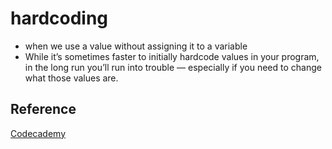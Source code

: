 # hardcoding

- when we use a value without assigning it to a variable
- While it’s sometimes faster to initially hardcode values in your program, in the long run you’ll run into trouble — especially if you need to change what those values are.

## Reference

[Codecademy](www.codecademy.com)
